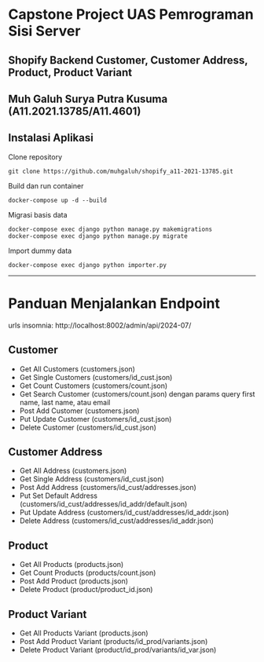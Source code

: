
# Capstone Project UAS Pemrograman Sisi Server
## Shopify Backend Customer, Customer Address, Product, Product Variant

Muh Galuh Surya Putra Kusuma (A11.2021.13785/A11.4601)
----------

## Instalasi Aplikasi


Clone repository

    git clone https://github.com/muhgaluh/shopify_a11-2021-13785.git

Build dan run container

    docker-compose up -d --build

Migrasi basis data

    docker-compose exec django python manage.py makemigrations 
    docker-compose exec django python manage.py migrate

Import dummy data

    docker-compose exec django python importer.py

----------

# Panduan Menjalankan Endpoint
urls insomnia: http://localhost:8002/admin/api/2024-07/
## Customer
- Get All Customers (customers.json)
- Get Single Customers (customers/id_cust.json)
- Get Count Customers (customers/count.json)
- Get Search Customer (customers/count.json) dengan params query first name, last name, atau email
- Post Add Customer (customers.json)
- Put Update Customer (customers/id_cust.json)
- Delete Customer (customers/id_cust.json)
## Customer Address
- Get All Address (customers.json)
- Get Single Address (customers/id_cust.json)
- Post Add Address (customers/id_cust/addresses.json)
- Put Set Default Address (customers/id_cust/addresses/id_addr/default.json)
- Put Update Address (customers/id_cust/addresses/id_addr.json)
- Delete Address (customers/id_cust/addresses/id_addr.json)
## Product
- Get All Products (products.json)
- Get Count Products (products/count.json)
- Post Add Product (products.json)
- Delete Product (product/product_id.json)
## Product Variant
- Get All Products Variant (products.json)
- Post Add Product Variant (products/id_prod/variants.json)
- Delete Product Variant (product/id_prod/variants/id_var.json)
